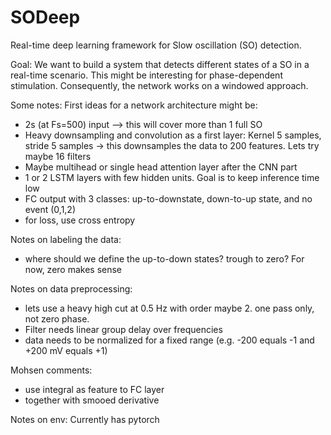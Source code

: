 # SODeep
Real-time deep learning framework for Slow oscillation (SO) detection.

Goal:
We want to build a system that detects different states of a SO in a real-time scenario. This might be interesting for phase-dependent stimulation.
Consequently, the network works on a windowed approach.

Some notes:
First ideas for a network architecture might be:

- 2s (at Fs=500) input --> this will cover more than 1 full SO
- Heavy downsampling and convolution as a first layer: Kernel 5 samples, stride 5 samples
  -> this downsamples the data to 200 features. Lets try maybe 16 filters
- Maybe multihead or single head attention layer after the CNN part
- 1 or 2 LSTM layers with few hidden units. Goal is to keep inference time low
- FC output with 3 classes: up-to-downstate, down-to-up state, and no event (0,1,2)
- for loss, use cross entropy


Notes on labeling the data:
- where should we define the up-to-down states? trough to zero? For now, zero makes sense


Notes on data preprocessing:
- lets use a heavy high cut at 0.5 Hz with order maybe 2. one pass only, not zero phase.
- Filter needs linear group delay over frequencies
- data needs to be normalized for a fixed range (e.g. -200 equals -1 and +200 mV equals +1)



Mohsen comments:
- use integral as feature to FC layer
- together with smooed derivative

Notes on env:
Currently has pytorch
